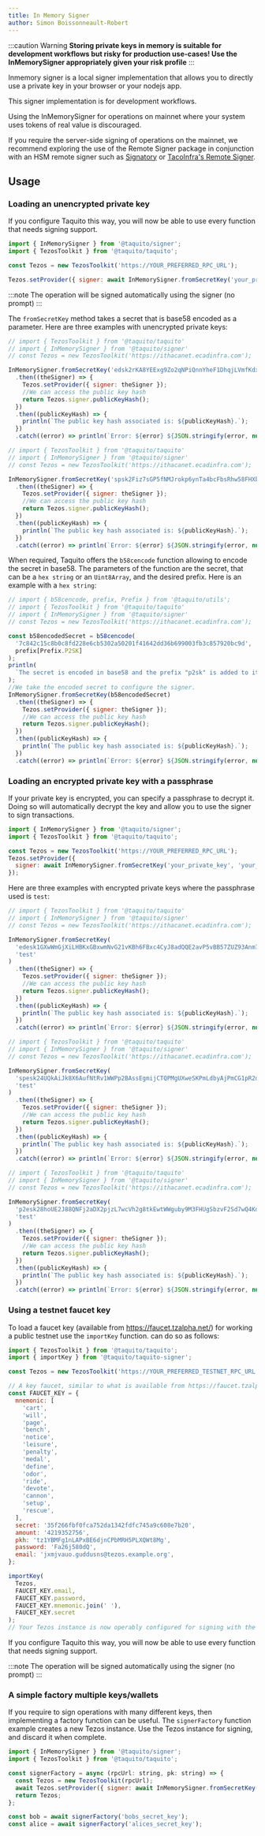 ```yaml
---
title: In Memory Signer
author: Simon Boissonneault-Robert
---
```


:::caution Warning
**Storing private keys in memory is suitable for development workflows but risky for
production use-cases! Use the InMemorySigner appropriately given your risk profile**
:::

Inmemory signer is a local signer implementation that allows you to directly use a private key in your browser or your nodejs app.

This signer implementation is for development workflows.

Using the InMemorySigner for operations on mainnet where your system uses tokens of real value is discouraged.

If you require the server-side signing of operations on the mainnet, we recommend exploring the use of the Remote Signer package in conjunction with an HSM remote signer such as [Signatory][0] or [TacoInfra's Remote Signer][1].

## Usage

### Loading an unencrypted private key

If you configure Taquito this way, you will now be able to use every function that needs signing support.

```js
import { InMemorySigner } from '@taquito/signer';
import { TezosToolkit } from '@taquito/taquito';

const Tezos = new TezosToolkit('https://YOUR_PREFERRED_RPC_URL');

Tezos.setProvider({ signer: await InMemorySigner.fromSecretKey('your_private_key') });
```

:::note
The operation will be signed automatically using the signer (no prompt)
:::

The `fromSecretKey` method takes a secret that is base58 encoded as a parameter. Here are three examples with unencrypted private keys:

```js live noInline
// import { TezosToolkit } from '@taquito/taquito'
// import { InMemorySigner } from '@taquito/signer'
// const Tezos = new TezosToolkit('https://ithacanet.ecadinfra.com');

InMemorySigner.fromSecretKey('edsk2rKA8YEExg9Zo2qNPiQnnYheF1DhqjLVmfKdxiFfu5GyGRZRnb')
  .then((theSigner) => {
    Tezos.setProvider({ signer: theSigner });
    //We can access the public key hash
    return Tezos.signer.publicKeyHash();
  })
  .then((publicKeyHash) => {
    println(`The public key hash associated is: ${publicKeyHash}.`);
  })
  .catch((error) => println(`Error: ${error} ${JSON.stringify(error, null, 2)}`));
```

```js live noInline
// import { TezosToolkit } from '@taquito/taquito'
// import { InMemorySigner } from '@taquito/signer'
// const Tezos = new TezosToolkit('https://ithacanet.ecadinfra.com');

InMemorySigner.fromSecretKey('spsk2Fiz7sGP5fNMJrokp6ynTa4bcFbsRhw58FHXbNf5ProDNFJ5Xq')
  .then((theSigner) => {
    Tezos.setProvider({ signer: theSigner });
    //We can access the public key hash
    return Tezos.signer.publicKeyHash();
  })
  .then((publicKeyHash) => {
    println(`The public key hash associated is: ${publicKeyHash}.`);
  })
  .catch((error) => println(`Error: ${error} ${JSON.stringify(error, null, 2)}`));
```

When required, Taquito offers the `b58cencode` function allowing to encode the secret in base58. The parameters of the function are the secret, that can be a `hex string` or an `Uint8Array`, and the desired prefix. Here is an example with a `hex string`:

```js live noInline
// import { b58cencode, prefix, Prefix } from '@taquito/utils';
// import { TezosToolkit } from '@taquito/taquito'
// import { InMemorySigner } from '@taquito/signer'
// const Tezos = new TezosToolkit('https://ithacanet.ecadinfra.com');

const b58encodedSecret = b58cencode(
  '7c842c15c8b0c8fd228e6cb5302a50201f41642dd36b699003fb3c857920bc9d',
  prefix[Prefix.P2SK]
);
println(
  `The secret is encoded in base58 and the prefix "p2sk" is added to it: ${b58encodedSecret}.`
);
//We take the encoded secret to configure the signer.
InMemorySigner.fromSecretKey(b58encodedSecret)
  .then((theSigner) => {
    Tezos.setProvider({ signer: theSigner });
    //We can access the public key hash
    return Tezos.signer.publicKeyHash();
  })
  .then((publicKeyHash) => {
    println(`The public key hash associated is: ${publicKeyHash}.`);
  })
  .catch((error) => println(`Error: ${error} ${JSON.stringify(error, null, 2)}`));
```

### Loading an encrypted private key with a passphrase

If your private key is encrypted, you can specify a passphrase to decrypt it. Doing so will automatically decrypt the key and allow you to use the signer to sign transactions.

```js
import { InMemorySigner } from '@taquito/signer';
import { TezosToolkit } from '@taquito/taquito';

const Tezos = new TezosToolkit('https://YOUR_PREFERRED_RPC_URL');
Tezos.setProvider({
  signer: await InMemorySigner.fromSecretKey('your_private_key', 'your_passphrase'),
});
```

Here are three examples with encrypted private keys where the passphrase used is `test`:

```js live noInline
// import { TezosToolkit } from '@taquito/taquito'
// import { InMemorySigner } from '@taquito/signer'
// const Tezos = new TezosToolkit('https://ithacanet.ecadinfra.com');

InMemorySigner.fromSecretKey(
  'edesk1GXwWmGjXiLHBKxGBxwmNvG21vKBh6FBxc4CyJ8adQQE2avP5vBB57ZUZ93Anm7i4k8RmsHaPzVAvpnHkFF',
  'test'
)
  .then((theSigner) => {
    Tezos.setProvider({ signer: theSigner });
    //We can access the public key hash
    return Tezos.signer.publicKeyHash();
  })
  .then((publicKeyHash) => {
    println(`The public key hash associated is: ${publicKeyHash}.`);
  })
  .catch((error) => println(`Error: ${error} ${JSON.stringify(error, null, 2)}`));
```

```js live noInline
// import { TezosToolkit } from '@taquito/taquito'
// import { InMemorySigner } from '@taquito/signer'
// const Tezos = new TezosToolkit('https://ithacanet.ecadinfra.com');

InMemorySigner.fromSecretKey(
  'spesk24UQkAiJk8X6AufNtRv1WWPp2BAssEgmijCTQPMgUXweSKPmLdbyAjPmCG1pR2dC9P5UZZVeZcb7zVodUHZ',
  'test'
)
  .then((theSigner) => {
    Tezos.setProvider({ signer: theSigner });
    //We can access the public key hash
    return Tezos.signer.publicKeyHash();
  })
  .then((publicKeyHash) => {
    println(`The public key hash associated is: ${publicKeyHash}.`);
  })
  .catch((error) => println(`Error: ${error} ${JSON.stringify(error, null, 2)}`));
```

```js live noInline
// import { TezosToolkit } from '@taquito/taquito'
// import { InMemorySigner } from '@taquito/signer'
// const Tezos = new TezosToolkit('https://ithacanet.ecadinfra.com');

InMemorySigner.fromSecretKey(
  'p2esk28hoUE2J88QNFj2aDX2pjzL7wcVh2g8tkEwtWWguby9M3FHUgSbzvF2Sd7wQ4Kd8crFwvto6gF3otcBuo4T',
  'test'
)
  .then((theSigner) => {
    Tezos.setProvider({ signer: theSigner });
    //We can access the public key hash
    return Tezos.signer.publicKeyHash();
  })
  .then((publicKeyHash) => {
    println(`The public key hash associated is: ${publicKeyHash}.`);
  })
  .catch((error) => println(`Error: ${error} ${JSON.stringify(error, null, 2)}`));
```

### Using a testnet faucet key

To load a faucet key (available from https://faucet.tzalpha.net/) for working a public testnet use the `importKey` function.
can do so as follows:

```js
import { TezosToolkit } from '@taquito/taquito';
import { importKey } from '@taquito/taquito-signer';

const Tezos = new TezosToolkit('https://YOUR_PREFERRED_TESTNET_RPC_URL');

// A key faucet, similar to what is available from https://faucet.tzalpha.net/
const FAUCET_KEY = {
  mnemonic: [
    'cart',
    'will',
    'page',
    'bench',
    'notice',
    'leisure',
    'penalty',
    'medal',
    'define',
    'odor',
    'ride',
    'devote',
    'cannon',
    'setup',
    'rescue',
  ],
  secret: '35f266fbf0fca752da1342fdfc745a9c608e7b20',
  amount: '4219352756',
  pkh: 'tz1YBMFg1nLAPxBE6djnCPbMRH5PLXQWt8Mg',
  password: 'Fa26j580dQ',
  email: 'jxmjvauo.guddusns@tezos.example.org',
};

importKey(
  Tezos,
  FAUCET_KEY.email,
  FAUCET_KEY.password,
  FAUCET_KEY.mnemonic.join(' '),
  FAUCET_KEY.secret
);
// Your Tezos instance is now operably configured for signing with the faucet key.
```

If you configure Taquito this way, you will now be able to use every function that needs signing support.

:::note
The operation will be signed automatically using the signer (no prompt)
:::

### A simple factory multiple keys/wallets

If you require to sign operations with many different keys, then implementing a factory function can be useful.
The `signerFactory` function example creates a new Tezos instance. Use the Tezos instance for signing, and discard it when complete.

```js
import { InMemorySigner } from '@taquito/signer';
import { TezosToolkit } from '@taquito/taquito';

const signerFactory = async (rpcUrl: string, pk: string) => {
  const Tezos = new TezosToolkit(rpcUrl);
  await Tezos.setProvider({ signer: await InMemorySigner.fromSecretKey(pk) });
  return Tezos;
};

const bob = await signerFactory('bobs_secret_key');
const alice = await signerFactory('alices_secret_key');
```

[0]: https://signatory.io
[1]: https://github.com/tacoinfra/remote-signer